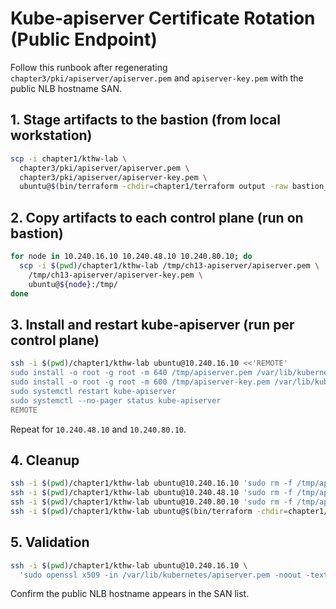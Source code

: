 # Kube-apiserver Certificate Rotation (Public Endpoint)

Follow this runbook after regenerating `chapter3/pki/apiserver/apiserver.pem` and `apiserver-key.pem` with the public NLB hostname SAN.

## 1. Stage artifacts to the bastion (from local workstation)
```bash
scp -i chapter1/kthw-lab \
  chapter3/pki/apiserver/apiserver.pem \
  chapter3/pki/apiserver/apiserver-key.pem \
  ubuntu@$(bin/terraform -chdir=chapter1/terraform output -raw bastion_public_ip):/tmp/ch13-apiserver/
```

## 2. Copy artifacts to each control plane (run on bastion)
```bash
for node in 10.240.16.10 10.240.48.10 10.240.80.10; do
  scp -i $(pwd)/chapter1/kthw-lab /tmp/ch13-apiserver/apiserver.pem \
    /tmp/ch13-apiserver/apiserver-key.pem \
    ubuntu@${node}:/tmp/
done
```

## 3. Install and restart kube-apiserver (run per control plane)
```bash
ssh -i $(pwd)/chapter1/kthw-lab ubuntu@10.240.16.10 <<'REMOTE'
sudo install -o root -g root -m 640 /tmp/apiserver.pem /var/lib/kubernetes/apiserver.pem
sudo install -o root -g root -m 600 /tmp/apiserver-key.pem /var/lib/kubernetes/apiserver-key.pem
sudo systemctl restart kube-apiserver
sudo systemctl --no-pager status kube-apiserver
REMOTE
```
Repeat for `10.240.48.10` and `10.240.80.10`.

## 4. Cleanup
```bash
ssh -i $(pwd)/chapter1/kthw-lab ubuntu@10.240.16.10 'sudo rm -f /tmp/apiserver.pem /tmp/apiserver-key.pem'
ssh -i $(pwd)/chapter1/kthw-lab ubuntu@10.240.48.10 'sudo rm -f /tmp/apiserver.pem /tmp/apiserver-key.pem'
ssh -i $(pwd)/chapter1/kthw-lab ubuntu@10.240.80.10 'sudo rm -f /tmp/apiserver.pem /tmp/apiserver-key.pem'
ssh -i $(pwd)/chapter1/kthw-lab ubuntu@$(bin/terraform -chdir=chapter1/terraform output -raw bastion_public_ip) 'rm -rf /tmp/ch13-apiserver'
```

## 5. Validation
```bash
ssh -i $(pwd)/chapter1/kthw-lab ubuntu@10.240.16.10 \
  'sudo openssl x509 -in /var/lib/kubernetes/apiserver.pem -noout -text | grep -E "DNS:|IP Address"'
```
Confirm the public NLB hostname appears in the SAN list.
